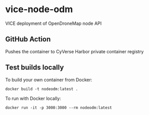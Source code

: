 # vice-node-odm
VICE deployment of OpenDroneMap node API

## GitHub Action

Pushes the container to CyVerse Harbor private container registry

## Test builds locally

To build your own container from Docker:

```
docker build -t nodeodm:latest .
```

To run with Docker locally:

```
docker run -it -p 3000:3000 --rm nodeodm:latest 
```

